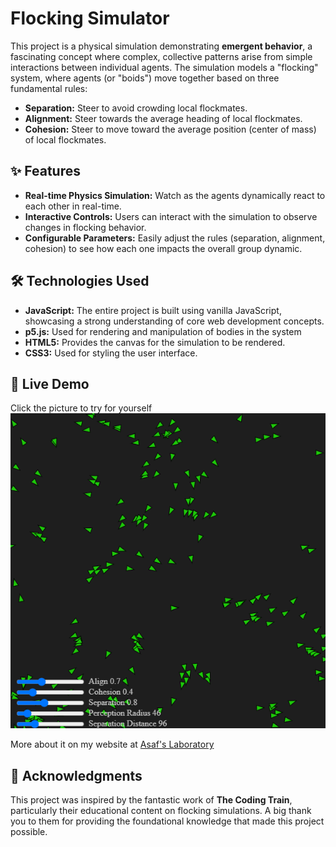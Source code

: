 # Flocking Simulator

This project is a physical simulation demonstrating **emergent behavior**, a fascinating concept where complex, collective patterns arise from simple interactions between individual agents. The simulation models a "flocking" system, where agents (or "boids") move together based on three fundamental rules:

  * **Separation:** Steer to avoid crowding local flockmates.
  * **Alignment:** Steer towards the average heading of local flockmates.
  * **Cohesion:** Steer to move toward the average position (center of mass) of local flockmates.

## ✨ Features

  * **Real-time Physics Simulation:** Watch as the agents dynamically react to each other in real-time.
  * **Interactive Controls:** Users can interact with the simulation to observe changes in flocking behavior.
  * **Configurable Parameters:** Easily adjust the rules (separation, alignment, cohesion) to see how each one impacts the overall group dynamic.

## 🛠️ Technologies Used

  * **JavaScript:** The entire project is built using vanilla JavaScript, showcasing a strong understanding of core web development concepts.
  * **p5.js:** Used for rendering and manipulation of bodies in the system
  * **HTML5:** Provides the canvas for the simulation to be rendered.
  * **CSS3:** Used for styling the user interface.

## 🚀 Live Demo

Click the picture to try for yourself
[![Click to try for yourself](images/ScreenShot.png "Click to try for yourself")](https://asafdov.github.io/Flocking-Simulator/)

More about it on my website at [Asaf's Laboratory](https://asafslaboratory.com/?p=100)

## 🙏 Acknowledgments

This project was inspired by the fantastic work of **The Coding Train**, particularly their educational content on flocking simulations. A big thank you to them for providing the foundational knowledge that made this project possible.
